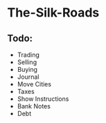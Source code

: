 # The-Silk-Roads

## Todo:

* Trading
* Selling
* Buying
* Journal
* Move Cities
* Taxes
* Show Instructions
* Bank Notes
* Debt
